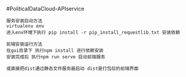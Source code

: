#PoliticalDataCloud-APIservice

    服务安装启动方法
    virtualenv env
    进入env环境下执行 pip install -r pip_install_requestlib.txt 安装依赖

    前端安装运行方法
    在gui目录下 执行npm install 进行依赖安装
    安装完成后 执行npm run serve 启动前端服务

    或直接把dist通过静态文件服务器启动 dist是打包后的前端界面